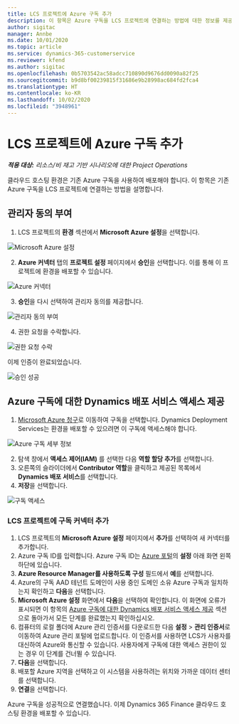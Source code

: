 ```yaml
---
title: LCS 프로젝트에 Azure 구독 추가
description: 이 항목은 Azure 구독을 LCS 프로젝트에 연결하는 방법에 대한 정보를 제공합니다.
author: sigitac
manager: Annbe
ms.date: 10/01/2020
ms.topic: article
ms.service: dynamics-365-customerservice
ms.reviewer: kfend
ms.author: sigitac
ms.openlocfilehash: 0b5703542ac58adcc710890d9676dd0090a82f25
ms.sourcegitcommit: b9d8bf00239815f31686e9b28998ac684fd2fca4
ms.translationtype: HT
ms.contentlocale: ko-KR
ms.lasthandoff: 10/02/2020
ms.locfileid: "3948961"
---
```

# <a name="add-an-azure-subscription-to-lcs-project"></a>LCS 프로젝트에 Azure 구독 추가

_**적용 대상:** 리소스/비 재고 기반 시나리오에 대한 Project Operations_

클라우드 호스팅 환경은 기존 Azure 구독을 사용하여 배포해야 합니다. 이 항목은 기존 Azure 구독을 LCS 프로젝트에 연결하는 방법을 설명합니다. 

## <a name="grant-admin-consent"></a>관리자 동의 부여

1. LCS 프로젝트의 **환경** 섹션에서 **Microsoft Azure 설정**을 선택합니다.

![Microsoft Azure 설정](./media/1MicrosoftAzureSettings.png)

2. **Azure 커넥터** 탭의 **프로젝트 설정** 페이지에서 **승인**을 선택합니다. 이를 통해 이 프로젝트에 환경을 배포할 수 있습니다.

![Azure 커넥터](./media/2AzureConnectors.png)

3. **승인**을 다시 선택하여 관리자 동의를 제공합니다.

![관리자 동의 부여](./media/3GrantAdminConsent.png)

4. 권한 요청을 수락합니다.

![권한 요청 수락](./media/4AcceptPermissionRequest.png)

이제 인증이 완료되었습니다. 

![승인 성공](./media/5AuthorizationComplete.png)

## <a name="provide-dynamics-deployment-services-access-to-your-azure-subscription"></a><a name="provide"></a>Azure 구독에 대한 Dynamics 배포 서비스 액세스 제공

1. [Microsoft Azure 청구](https://portal.azure.com/#blade/Microsoft\_Azure\_Billing/SubscriptionsBlade)로 이동하여 구독을 선택합니다. Dynamics Deployment Services는 환경을 배포할 수 있으려면 이 구독에 액세스해야 합니다.

![Azure 구독 세부 정보](./media/6AzureSubscription.png)

2. 탐색 창에서 **액세스 제어(IAM)** 를 선택한 다음 **역할 할당 추가**를 선택합니다.
3. 오른쪽의 슬라이더에서 **Contributor 역할**을 클릭하고 제공된 목록에서 **Dynamics 배포 서비스**를 선택합니다. 
4. **저장**을 선택합니다.

![구독 액세스](./media/7SubscriptionAccess.png)

### <a name="add-a-subscription-connector-to-an-lcs-project"></a>LCS 프로젝트에 구독 커넥터 추가

1. LCS 프로젝트의 **Microsoft Azure 설정** 페이지에서 **추가**를 선택하여 새 커넥터를 추가합니다.
2. Azure 구독 ID를 입력합니다. Azure 구독 ID는 [Azure 포털](https://ms.portal.azure.com/)의 **설정** 아래 화면 왼쪽 하단에 있습니다.
3. **Azure Resource Manager를 사용하도록 구성** 필드에서 **예**를 선택합니다.
4. Azure의 구독 AAD 테넌트 도메인이 사용 중인 도메인 소유 Azure 구독과 일치하는지 확인하고 **다음**을 선택합니다.
5. **Microsoft Azure 설정** 화면에서 **다음**을 선택하여 확인합니다. 이 화면에 오류가 표시되면 이 항목의 [Azure 구독에 대한 Dynamics 배포 서비스 액세스 제공](#provide) 섹션으로 돌아가서 모든 단계를 완료했는지 확인하십시오.
6. 컴퓨터의 로컬 폴더에 Azure 관리 인증서를 다운로드한 다음 **설정** > **관리 인증서**로 이동하여 Azure 관리 포털에 업로드합니다. 이 인증서를 사용하면 LCS가 사용자를 대신하여 Azure와 통신할 수 있습니다. 사용자에게 구독에 대한 액세스 권한이 있는 경우 이 단계를 건너뛸 수 있습니다.
7. **다음**을 선택합니다.
8. 배포할 Azure 지역을 선택하고 이 시스템을 사용하려는 위치와 가까운 데이터 센터를 선택합니다.
9.  **연결**을 선택합니다.

Azure 구독을 성공적으로 연결했습니다. 이제 Dynamics 365 Finance 클라우드 호스팅 환경을 배포할 수 있습니다.


